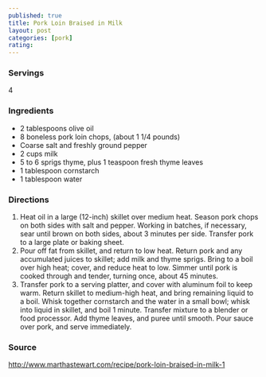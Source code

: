 ```yaml
---
published: true
title: Pork Loin Braised in Milk
layout: post
categories: [pork]
rating: 
---
```

### Servings
4

### Ingredients
- 2 tablespoons olive oil
- 8 boneless pork loin chops, (about 1 1/4 pounds)
- Coarse salt and freshly ground pepper
- 2 cups milk
- 5 to 6 sprigs thyme, plus 1 teaspoon fresh thyme leaves
- 1 tablespoon cornstarch
- 1 tablespoon water




### Directions
1. Heat oil in a large (12-inch) skillet over medium heat. Season pork chops on both sides with salt and pepper. Working in batches, if necessary, sear until brown on both sides, about 3 minutes per side. Transfer pork to a large plate or baking sheet.
2. Pour off fat from skillet, and return to low heat. Return pork and any accumulated juices to skillet; add milk and thyme sprigs. Bring to a boil over high heat; cover, and reduce heat to low. Simmer until pork is cooked through and tender, turning once, about 45 minutes.
3. Transfer pork to a serving platter, and cover with aluminum foil to keep warm. Return skillet to medium-high heat, and bring remaining liquid to a boil. Whisk together cornstarch and the water in a small bowl; whisk into liquid in skillet, and boil 1 minute. Transfer mixture to a blender or food processor. Add thyme leaves, and puree until smooth. Pour sauce over pork, and serve immediately.

### Source
<a href="http://www.marthastewart.com/recipe/pork-loin-braised-in-milk-1" target="new">http://www.marthastewart.com/recipe/pork-loin-braised-in-milk-1</a>
